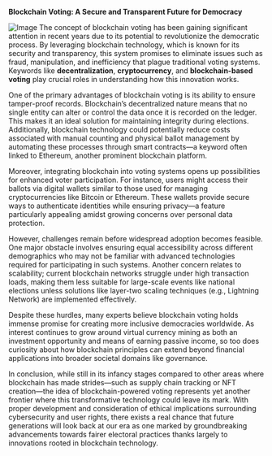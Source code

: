 **Blockchain Voting: A Secure and Transparent Future for Democracy**


![Image](https://github.com/user-attachments/assets/31692037-0104-4703-abd1-696b6a7dd41b)
The concept of blockchain voting has been gaining significant attention in recent years due to its potential to revolutionize the democratic process. By leveraging blockchain technology, which is known for its security and transparency, this system promises to eliminate issues such as fraud, manipulation, and inefficiency that plague traditional voting systems. Keywords like **decentralization**, **cryptocurrency**, and **blockchain-based voting** play crucial roles in understanding how this innovation works.

One of the primary advantages of blockchain voting is its ability to ensure tamper-proof records. Blockchain’s decentralized nature means that no single entity can alter or control the data once it is recorded on the ledger. This makes it an ideal solution for maintaining integrity during elections. Additionally, blockchain technology could potentially reduce costs associated with manual counting and physical ballot management by automating these processes through smart contracts—a keyword often linked to Ethereum, another prominent blockchain platform.

Moreover, integrating blockchain into voting systems opens up possibilities for enhanced voter participation. For instance, users might access their ballots via digital wallets similar to those used for managing cryptocurrencies like Bitcoin or Ethereum. These wallets provide secure ways to authenticate identities while ensuring privacy—a feature particularly appealing amidst growing concerns over personal data protection.

However, challenges remain before widespread adoption becomes feasible. One major obstacle involves ensuring equal accessibility across different demographics who may not be familiar with advanced technologies required for participating in such systems. Another concern relates to scalability; current blockchain networks struggle under high transaction loads, making them less suitable for large-scale events like national elections unless solutions like layer-two scaling techniques (e.g., Lightning Network) are implemented effectively.

Despite these hurdles, many experts believe blockchain voting holds immense promise for creating more inclusive democracies worldwide. As interest continues to grow around virtual currency mining as both an investment opportunity and means of earning passive income, so too does curiosity about how blockchain principles can extend beyond financial applications into broader societal domains like governance.

In conclusion, while still in its infancy stages compared to other areas where blockchain has made strides—such as supply chain tracking or NFT creation—the idea of blockchain-powered voting represents yet another frontier where this transformative technology could leave its mark. With proper development and consideration of ethical implications surrounding cybersecurity and user rights, there exists a real chance that future generations will look back at our era as one marked by groundbreaking advancements towards fairer electoral practices thanks largely to innovations rooted in blockchain technology.